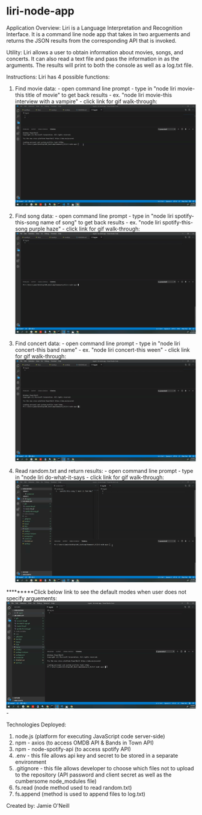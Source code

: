 # liri-node-app

Application Overview: Liri is a Language Interpretation and Recognition Interface.  It is a command line node app that takes in two arguements and returns the JSON results from the corresponding API that is invoked.

Utility:  Liri allows a user to obtain information about movies, songs, and concerts.  It can also read a text file and pass the information in as the arguments.  The results will print to both the console as well as a log.txt file.

Instructions:  Liri has 4 possible functions:
  1.  Find movie data:
    - open command line prompt
    - type in "node liri movie-this title of movie" to get back results
    - ex. "node liri movie-this interview with a vampire"
    - click link for gif walk-through:
    ![movie-this demo](gifs/movie-this.gif)
  
  2.  Find song data:
    - open command line prompt
    - type in "node liri spotify-this-song name of song" to get back results
    - ex. "node liri spotify-this-song purple haze"
    - click link for gif walk-through:
    ![spotify-this-song demo](gifs/spotify-this-song.gif)

  3.  Find concert data:
    - open command line prompt
    - type in "node liri concert-this band name"
    - ex. "node liri concert-this ween"
    - click link for gif walk-through:
    ![concert-this demo](gifs/concert-this.gif)

  4.  Read random.txt and return results:
    - open command line prompt
    - type in "node liri do-what-it-says
    - click link for gif walk-through:
    ![do-what-it-says demo](gifs/do-what-it-says.gif)

  *********Click below link to see the default modes when user does not specify arguements:
      ![default demo](gifs/default.gif)
    - 

Technologies Deployed: 
  1. node.js (platform for executing JavaScript code server-side)
  2. npm - axios (to access OMDB API & Bands in Town API)
  3. npm - node-spotify-api (to access spotify API)
  4. .env - this file allows api key and secret to be stored in a separate environment
  5. .gitignore - this file allows developer to choose which files not to upload to the repository (API password and client secret as well as the cumbersome node_modules file)
  3. fs.read (node method used to read random.txt)
  4. fs.append (method is used to append files to log.txt)

Created by: Jamie O'Neill